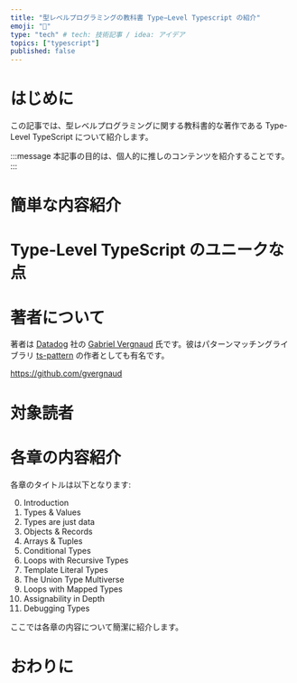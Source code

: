 ```yaml
---
title: "型レベルプログラミングの教科書 Type−Level Typescript の紹介"
emoji: "🥋"
type: "tech" # tech: 技術記事 / idea: アイデア
topics: ["typescript"]
published: false
---
```


# はじめに

この記事では、型レベルプログラミングに関する教科書的な著作である Type-Level TypeScript について紹介します。

:::message
本記事の目的は、個人的に推しのコンテンツを紹介することです。
:::

# 簡単な内容紹介

# Type-Level TypeScript のユニークな点

# 著者について

著者は [Datadog](https://www.datadoghq.com/) 社の [Gabriel Vergnaud](https://twitter.com/GabrielVergnaud) 氏です。彼はパターンマッチングライブラリ [ts-pattern](https://github.com/gvergnaud/ts-pattern) の作者としても有名です。

https://github.com/gvergnaud

# 対象読者

# 各章の内容紹介

各章のタイトルは以下となります:

0. Introduction 
1. Types & Values
2. Types are just data
3. Objects & Records
4. Arrays & Tuples
5. Conditional Types
6. Loops with Recursive Types
7. Template Literal Types
8. The Union Type Multiverse
9. Loops with Mapped Types
10. Assignability in Depth
11. Debugging Types

ここでは各章の内容について簡潔に紹介します。

# おわりに
